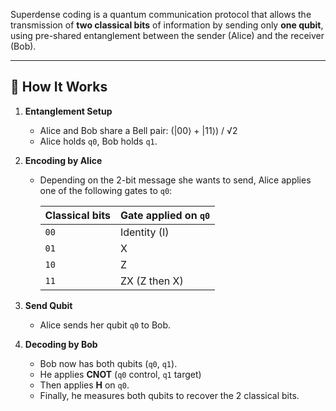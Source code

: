 Superdense coding is a quantum communication protocol that allows the transmission of **two classical bits** of information by sending only **one qubit**, using pre-shared entanglement between the sender (Alice) and the receiver (Bob).

---

## 📜 How It Works

1. **Entanglement Setup**  
   - Alice and Bob share a Bell pair: (|00⟩ + |11⟩) / √2  
   - Alice holds `q0`, Bob holds `q1`.

2. **Encoding by Alice**  
   - Depending on the 2-bit message she wants to send, Alice applies one of the following gates to `q0`:

     | Classical bits | Gate applied on `q0` |
     |---------------|----------------------|
     | `00`          | Identity (I)         |
     | `01`          | X                    |
     | `10`          | Z                    |
     | `11`          | ZX (Z then X)        |

3. **Send Qubit**  
   - Alice sends her qubit `q0` to Bob.

4. **Decoding by Bob**  
   - Bob now has both qubits (`q0`, `q1`).
   - He applies **CNOT** (`q0` control, `q1` target)  
   - Then applies **H** on `q0`.
   - Finally, he measures both qubits to recover the 2 classical bits.
